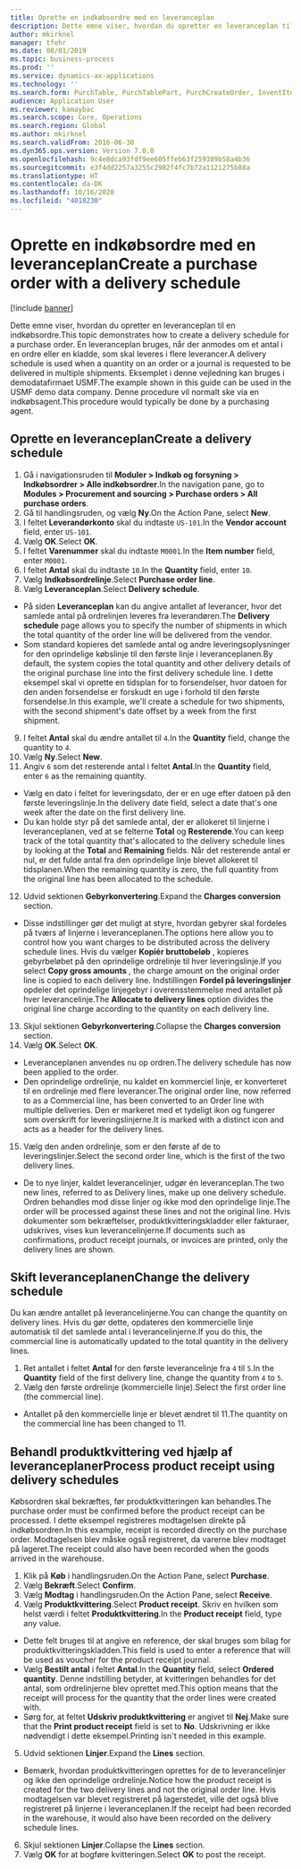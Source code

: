 ```yaml
---
title: Oprette en indkøbsordre med en leveranceplan
description: Dette emne viser, hvordan du opretter en leveranceplan til en indkøbsordre.
author: mkirknel
manager: tfehr
ms.date: 08/01/2019
ms.topic: business-process
ms.prod: ''
ms.service: dynamics-ax-applications
ms.technology: ''
ms.search.form: PurchTable, PurchTablePart, PurchCreateOrder, InventItemIdLookupPurchase, PurchDeliverySchedule, PurchEditLines
audience: Application User
ms.reviewer: kamaybac
ms.search.scope: Core, Operations
ms.search.region: Global
ms.author: mkirknel
ms.search.validFrom: 2016-06-30
ms.dyn365.ops.version: Version 7.0.0
ms.openlocfilehash: 9c4e8dca93fdf9ee605ffeb63f259389b58a4b36
ms.sourcegitcommit: e3f4dd2257a3255c2982f4fc7b72a1121275b88a
ms.translationtype: HT
ms.contentlocale: da-DK
ms.lasthandoff: 10/16/2020
ms.locfileid: "4018230"
---
```

# <a name="create-a-purchase-order-with-a-delivery-schedule"></a><span data-ttu-id="7ede1-103">Oprette en indkøbsordre med en leveranceplan</span><span class="sxs-lookup"><span data-stu-id="7ede1-103">Create a purchase order with a delivery schedule</span></span>

[!include [banner](../../includes/banner.md)]

<span data-ttu-id="7ede1-104">Dette emne viser, hvordan du opretter en leveranceplan til en indkøbsordre.</span><span class="sxs-lookup"><span data-stu-id="7ede1-104">This topic demonstrates how to create a delivery schedule for a purchase order.</span></span> <span data-ttu-id="7ede1-105">En leveranceplan bruges, når der anmodes om et antal i en ordre eller en kladde, som skal leveres i flere leverancer.</span><span class="sxs-lookup"><span data-stu-id="7ede1-105">A delivery schedule is used when a quantity on an order or a journal is requested to be delivered in multiple shipments.</span></span> <span data-ttu-id="7ede1-106">Eksemplet i denne vejledning kan bruges i demodatafirmaet USMF.</span><span class="sxs-lookup"><span data-stu-id="7ede1-106">The example shown in this guide can be used in the USMF demo data company.</span></span> <span data-ttu-id="7ede1-107">Denne procedure vil normalt ske via en indkøbsagent.</span><span class="sxs-lookup"><span data-stu-id="7ede1-107">This procedure would typically be done by a purchasing agent.</span></span>

## <a name="create-a-delivery-schedule"></a><span data-ttu-id="7ede1-108">Oprette en leveranceplan</span><span class="sxs-lookup"><span data-stu-id="7ede1-108">Create a delivery schedule</span></span>
1. <span data-ttu-id="7ede1-109">Gå i navigationsruden til **Moduler > Indkøb og forsyning > Indkøbsordrer > Alle indkøbsordrer**.</span><span class="sxs-lookup"><span data-stu-id="7ede1-109">In the navigation pane, go to **Modules > Procurement and sourcing > Purchase orders > All purchase orders**.</span></span>
2. <span data-ttu-id="7ede1-110">Gå til handlingsruden, og vælg **Ny**.</span><span class="sxs-lookup"><span data-stu-id="7ede1-110">On the Action Pane, select **New**.</span></span>
3. <span data-ttu-id="7ede1-111">I feltet **Leverandørkonto** skal du indtaste `US-101`.</span><span class="sxs-lookup"><span data-stu-id="7ede1-111">In the **Vendor account** field, enter `US-101`.</span></span>
4. <span data-ttu-id="7ede1-112">Vælg **OK**.</span><span class="sxs-lookup"><span data-stu-id="7ede1-112">Select **OK**.</span></span>
5. <span data-ttu-id="7ede1-113">I feltet **Varenummer** skal du indtaste `M0001`.</span><span class="sxs-lookup"><span data-stu-id="7ede1-113">In the **Item number** field, enter `M0001`.</span></span>
6. <span data-ttu-id="7ede1-114">I feltet **Antal** skal du indtaste `10`.</span><span class="sxs-lookup"><span data-stu-id="7ede1-114">In the **Quantity** field, enter `10`.</span></span>
7. <span data-ttu-id="7ede1-115">Vælg **Indkøbsordrelinje**.</span><span class="sxs-lookup"><span data-stu-id="7ede1-115">Select **Purchase order line**.</span></span>
8. <span data-ttu-id="7ede1-116">Vælg **Leveranceplan**.</span><span class="sxs-lookup"><span data-stu-id="7ede1-116">Select **Delivery schedule**.</span></span>
- <span data-ttu-id="7ede1-117">På siden **Leveranceplan** kan du angive antallet af leverancer, hvor det samlede antal på ordrelinjen leveres fra leverandøren.</span><span class="sxs-lookup"><span data-stu-id="7ede1-117">The **Delivery schedule** page allows you to specify the number of shipments in which the total quantity of the order line will be delivered from the vendor.</span></span>  
- <span data-ttu-id="7ede1-118">Som standard kopieres det samlede antal og andre leveringsoplysninger for den oprindelige købslinje til den første linje i leveranceplanen.</span><span class="sxs-lookup"><span data-stu-id="7ede1-118">By default, the system copies the total quantity and other delivery details of the original purchase line into the first delivery schedule line.</span></span> <span data-ttu-id="7ede1-119">I dette eksempel skal vi oprette en tidsplan for to forsendelser, hvor datoen for den anden forsendelse er forskudt en uge i forhold til den første forsendelse.</span><span class="sxs-lookup"><span data-stu-id="7ede1-119">In this example, we'll create a schedule for two shipments, with the second shipment's date offset by a week from the first shipment.</span></span>  
9. <span data-ttu-id="7ede1-120">I feltet **Antal** skal du ændre antallet til `4`.</span><span class="sxs-lookup"><span data-stu-id="7ede1-120">In the **Quantity** field, change the quantity to `4`.</span></span>
10. <span data-ttu-id="7ede1-121">Vælg **Ny**.</span><span class="sxs-lookup"><span data-stu-id="7ede1-121">Select **New**.</span></span>
11. <span data-ttu-id="7ede1-122">Angiv `6` som det resterende antal i feltet **Antal**.</span><span class="sxs-lookup"><span data-stu-id="7ede1-122">In the **Quantity** field, enter `6` as the remaining quantity.</span></span>
- <span data-ttu-id="7ede1-123">Vælg en dato i feltet for leveringsdato, der er en uge efter datoen på den første leveringslinje.</span><span class="sxs-lookup"><span data-stu-id="7ede1-123">In the delivery date field, select a date that's one week after the date on the first delivery line.</span></span>  
- <span data-ttu-id="7ede1-124">Du kan holde styr på det samlede antal, der er allokeret til linjerne i leveranceplanen, ved at se felterne **Total** og **Resterende**.</span><span class="sxs-lookup"><span data-stu-id="7ede1-124">You can keep track of the total quantity that's allocated to the delivery schedule lines by looking at the **Total** and **Remaining** fields.</span></span> <span data-ttu-id="7ede1-125">Når det resterende antal er nul, er det fulde antal fra den oprindelige linje blevet allokeret til tidsplanen.</span><span class="sxs-lookup"><span data-stu-id="7ede1-125">When the remaining quantity is zero, the full quantity from the original line has been allocated to the schedule.</span></span>  
12. <span data-ttu-id="7ede1-126">Udvid sektionen **Gebyrkonvertering**.</span><span class="sxs-lookup"><span data-stu-id="7ede1-126">Expand the **Charges conversion** section.</span></span>
- <span data-ttu-id="7ede1-127">Disse indstillinger gør det muligt at styre, hvordan gebyrer skal fordeles på tværs af linjerne i leveranceplanen.</span><span class="sxs-lookup"><span data-stu-id="7ede1-127">The options here allow you to control how you want charges to be distributed across the delivery schedule lines.</span></span> <span data-ttu-id="7ede1-128">Hvis du vælger **Kopiér bruttobeløb** , kopieres gebyrbeløbet på den oprindelige ordrelinje til hver leveringslinje.</span><span class="sxs-lookup"><span data-stu-id="7ede1-128">If you select **Copy gross amounts** , the charge amount on the original order line is copied to each delivery line.</span></span> <span data-ttu-id="7ede1-129">Indstillingen **Fordel på leveringslinjer** opdeler det oprindelige linjegebyr i overensstemmelse med antallet på hver leverancelinje.</span><span class="sxs-lookup"><span data-stu-id="7ede1-129">The **Allocate to delivery lines** option divides the original line charge according to the quantity on each delivery line.</span></span>  
13. <span data-ttu-id="7ede1-130">Skjul sektionen **Gebyrkonvertering**.</span><span class="sxs-lookup"><span data-stu-id="7ede1-130">Collapse the **Charges conversion** section.</span></span>
14. <span data-ttu-id="7ede1-131">Vælg **OK**.</span><span class="sxs-lookup"><span data-stu-id="7ede1-131">Select **OK**.</span></span>
- <span data-ttu-id="7ede1-132">Leveranceplanen anvendes nu op ordren.</span><span class="sxs-lookup"><span data-stu-id="7ede1-132">The delivery schedule has now been applied to the order.</span></span>  
- <span data-ttu-id="7ede1-133">Den oprindelige ordrelinje, nu kaldet en kommerciel linje, er konverteret til en ordrelinje med flere leverancer.</span><span class="sxs-lookup"><span data-stu-id="7ede1-133">The original order line, now referred to as a Commercial line, has been converted to an Order line with multiple deliveries.</span></span> <span data-ttu-id="7ede1-134">Den er markeret med et tydeligt ikon og fungerer som overskrift for leveringslinjerne.</span><span class="sxs-lookup"><span data-stu-id="7ede1-134">It is marked with a distinct icon and acts as a header for the delivery lines.</span></span>  
15. <span data-ttu-id="7ede1-135">Vælg den anden ordrelinje, som er den første af de to leveringslinjer.</span><span class="sxs-lookup"><span data-stu-id="7ede1-135">Select the second order line, which is the first of the two delivery lines.</span></span>
- <span data-ttu-id="7ede1-136">De to nye linjer, kaldet leverancelinjer, udgør én leveranceplan.</span><span class="sxs-lookup"><span data-stu-id="7ede1-136">The two new lines, referred to as Delivery lines, make up one delivery schedule.</span></span> <span data-ttu-id="7ede1-137">Ordren behandles mod disse linjer og ikke mod den oprindelige linje.</span><span class="sxs-lookup"><span data-stu-id="7ede1-137">The order will be processed against these lines and not the original line.</span></span> <span data-ttu-id="7ede1-138">Hvis dokumenter som bekræftelser, produktkvitteringskladder eller fakturaer, udskrives, vises kun leverancelinjerne.</span><span class="sxs-lookup"><span data-stu-id="7ede1-138">If documents such as confirmations, product receipt journals, or invoices are printed, only the delivery lines are shown.</span></span>  

## <a name="change-the-delivery-schedule"></a><span data-ttu-id="7ede1-139">Skift leveranceplanen</span><span class="sxs-lookup"><span data-stu-id="7ede1-139">Change the delivery schedule</span></span>
<span data-ttu-id="7ede1-140">Du kan ændre antallet på leverancelinjerne.</span><span class="sxs-lookup"><span data-stu-id="7ede1-140">You can change the quantity on delivery lines.</span></span> <span data-ttu-id="7ede1-141">Hvis du gør dette, opdateres den kommercielle linje automatisk til det samlede antal i leverancelinjerne.</span><span class="sxs-lookup"><span data-stu-id="7ede1-141">If you do this, the commercial line is automatically updated to the total quantity in the delivery lines.</span></span>  
1. <span data-ttu-id="7ede1-142">Ret antallet i feltet **Antal** for den første leverancelinje fra `4` til `5`.</span><span class="sxs-lookup"><span data-stu-id="7ede1-142">In the **Quantity** field of the first delivery line, change the quantity from `4` to `5`.</span></span>
2. <span data-ttu-id="7ede1-143">Vælg den første ordrelinje (kommercielle linje).</span><span class="sxs-lookup"><span data-stu-id="7ede1-143">Select the first order line (the commercial line).</span></span>  
- <span data-ttu-id="7ede1-144">Antallet på den kommercielle linje er blevet ændret til 11.</span><span class="sxs-lookup"><span data-stu-id="7ede1-144">The quantity on the commercial line has been changed to 11.</span></span>  

## <a name="process-product-receipt-using-delivery-schedules"></a><span data-ttu-id="7ede1-145">Behandl produktkvittering ved hjælp af leveranceplaner</span><span class="sxs-lookup"><span data-stu-id="7ede1-145">Process product receipt using delivery schedules</span></span>
<span data-ttu-id="7ede1-146">Købsordren skal bekræftes, før produktkvitteringen kan behandles.</span><span class="sxs-lookup"><span data-stu-id="7ede1-146">The purchase order must be confirmed before the product receipt can be processed.</span></span> <span data-ttu-id="7ede1-147">I dette eksempel registreres modtagelsen direkte på indkøbsordren.</span><span class="sxs-lookup"><span data-stu-id="7ede1-147">In this example, receipt is recorded directly on the purchase order.</span></span> <span data-ttu-id="7ede1-148">Modtagelsen blev måske også registreret, da varerne blev modtaget på lageret.</span><span class="sxs-lookup"><span data-stu-id="7ede1-148">The receipt could also have been recorded when the goods arrived in the warehouse.</span></span>  
1. <span data-ttu-id="7ede1-149">Klik på **Køb** i handlingsruden.</span><span class="sxs-lookup"><span data-stu-id="7ede1-149">On the Action Pane, select **Purchase**.</span></span>
2. <span data-ttu-id="7ede1-150">Vælg **Bekræft**.</span><span class="sxs-lookup"><span data-stu-id="7ede1-150">Select **Confirm**.</span></span>
3. <span data-ttu-id="7ede1-151">Vælg **Modtag** i handlingsruden.</span><span class="sxs-lookup"><span data-stu-id="7ede1-151">On the Action Pane, select **Receive**.</span></span>
4. <span data-ttu-id="7ede1-152">Vælg **Produktkvittering**.</span><span class="sxs-lookup"><span data-stu-id="7ede1-152">Select **Product receipt**.</span></span> <span data-ttu-id="7ede1-153">Skriv en hvilken som helst værdi i feltet **Produktkvittering**.</span><span class="sxs-lookup"><span data-stu-id="7ede1-153">In the **Product receipt** field, type any value.</span></span>
- <span data-ttu-id="7ede1-154">Dette felt bruges til at angive en reference, der skal bruges som bilag for produktkvitteringskladden.</span><span class="sxs-lookup"><span data-stu-id="7ede1-154">This field is used to enter a reference that will be used as voucher for the product receipt journal.</span></span>  
- <span data-ttu-id="7ede1-155">Vælg **Bestilt antal** i feltet **Antal**.</span><span class="sxs-lookup"><span data-stu-id="7ede1-155">In the **Quantity** field, select **Ordered quantity**.</span></span> <span data-ttu-id="7ede1-156">Denne indstilling betyder, at kvitteringen behandles for det antal, som ordrelinjerne blev oprettet med.</span><span class="sxs-lookup"><span data-stu-id="7ede1-156">This option means that the receipt will process for the quantity that the order lines were created with.</span></span>  
- <span data-ttu-id="7ede1-157">Sørg for, at feltet **Udskriv produktkvittering** er angivet til **Nej**.</span><span class="sxs-lookup"><span data-stu-id="7ede1-157">Make sure that the **Print product receipt** field is set to **No**.</span></span> <span data-ttu-id="7ede1-158">Udskrivning er ikke nødvendigt i dette eksempel.</span><span class="sxs-lookup"><span data-stu-id="7ede1-158">Printing isn't needed in this example.</span></span>  
5. <span data-ttu-id="7ede1-159">Udvid sektionen **Linjer**.</span><span class="sxs-lookup"><span data-stu-id="7ede1-159">Expand the **Lines** section.</span></span>
- <span data-ttu-id="7ede1-160">Bemærk, hvordan produktkvitteringen oprettes for de to leverancelinjer og ikke den oprindelige ordrelinje.</span><span class="sxs-lookup"><span data-stu-id="7ede1-160">Notice how the product receipt is created for the two delivery lines and not the original order line.</span></span> <span data-ttu-id="7ede1-161">Hvis modtagelsen var blevet registreret på lagerstedet, ville det også blive registreret på linjerne i leveranceplanen.</span><span class="sxs-lookup"><span data-stu-id="7ede1-161">If the receipt had been recorded in the warehouse, it would also have been recorded on the delivery schedule lines.</span></span>  
6. <span data-ttu-id="7ede1-162">Skjul sektionen **Linjer**.</span><span class="sxs-lookup"><span data-stu-id="7ede1-162">Collapse the **Lines** section.</span></span>
7. <span data-ttu-id="7ede1-163">Vælg **OK** for at bogføre kvitteringen.</span><span class="sxs-lookup"><span data-stu-id="7ede1-163">Select **OK** to post the receipt.</span></span>

